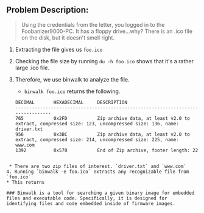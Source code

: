 ## Problem Description:
> Using the credentials from the letter, you logged in to the Foobanizer9000-PC. It has a floppy drive...why? There is an .ico file on the disk, but it doesn't smell right.

1. Extracting the file gives us `foo.ico`
2. Checking the file size by running `du -h foo.ico` shows that it's a rather large .ico file.
3. Therefore, we use binwalk to analyze the file.
   * `binwalk foo.ico` returns the following.
   
   ```
   DECIMAL       HEXADECIMAL     DESCRIPTION
   --------------------------------------------------------------------------------
   765           0x2FD           Zip archive data, at least v2.0 to extract, compressed size: 123, uncompressed size: 136, name: driver.txt
   956           0x3BC           Zip archive data, at least v2.0 to extract, compressed size: 214, uncompressed size: 225, name: www.com
   1392          0x570           End of Zip archive, footer length: 22
  ```
  
   * There are two zip files of interest. `driver.txt` and `www.com`
4. Running `binwalk -e foo.ico` extracts any recognizable file from `foo.ico`
  * This returns 

### Binwalk is a tool for searching a given binary image for embedded files and executable code. Specifically, it is designed for identifying files and code embedded inside of firmware images.

